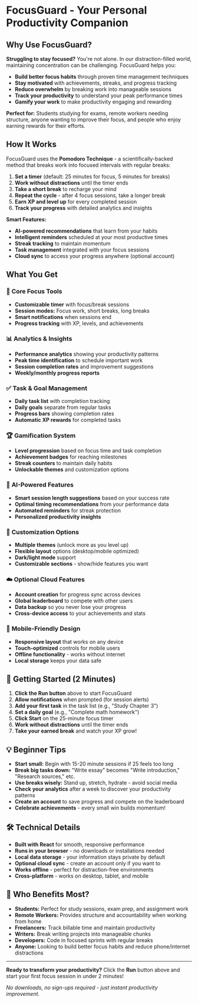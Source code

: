 
# FocusGuard - Your Personal Productivity Companion

## Why Use FocusGuard?

**Struggling to stay focused?** You're not alone. In our distraction-filled world, maintaining concentration can be challenging. FocusGuard helps you:

- **Build better focus habits** through proven time management techniques
- **Stay motivated** with achievements, streaks, and progress tracking
- **Reduce overwhelm** by breaking work into manageable sessions
- **Track your productivity** to understand your peak performance times
- **Gamify your work** to make productivity engaging and rewarding

**Perfect for:** Students studying for exams, remote workers needing structure, anyone wanting to improve their focus, and people who enjoy earning rewards for their efforts.

## How It Works

FocusGuard uses the **Pomodoro Technique** - a scientifically-backed method that breaks work into focused intervals with regular breaks:

1. **Set a timer** (default: 25 minutes for focus, 5 minutes for breaks)
2. **Work without distractions** until the timer ends
3. **Take a short break** to recharge your mind
4. **Repeat the cycle** - after 4 focus sessions, take a longer break
5. **Earn XP and level up** for every completed session
6. **Track your progress** with detailed analytics and insights

**Smart Features:**
- **AI-powered recommendations** that learn from your habits
- **Intelligent reminders** scheduled at your most productive times
- **Streak tracking** to maintain momentum
- **Task management** integrated with your focus sessions
- **Cloud sync** to access your progress anywhere (optional account)

## What You Get

### 🎯 **Core Focus Tools**
- **Customizable timer** with focus/break sessions
- **Session modes:** Focus work, short breaks, long breaks
- **Smart notifications** when sessions end
- **Progress tracking** with XP, levels, and achievements

### 📊 **Analytics & Insights**
- **Performance analytics** showing your productivity patterns
- **Peak time identification** to schedule important work
- **Session completion rates** and improvement suggestions
- **Weekly/monthly progress reports**

### ✅ **Task & Goal Management**
- **Daily task list** with completion tracking
- **Daily goals** separate from regular tasks
- **Progress bars** showing completion rates
- **Automatic XP rewards** for completed tasks

### 🏆 **Gamification System**
- **Level progression** based on focus time and task completion
- **Achievement badges** for reaching milestones
- **Streak counters** to maintain daily habits
- **Unlockable themes** and customization options

### 🤖 **AI-Powered Features**
- **Smart session length suggestions** based on your success rate
- **Optimal timing recommendations** from your performance data
- **Automated reminders** for streak protection
- **Personalized productivity insights**

### 🎨 **Customization Options**
- **Multiple themes** (unlock more as you level up)
- **Flexible layout** options (desktop/mobile optimized)
- **Dark/light mode** support
- **Customizable sections** - show/hide features you want

### ☁️ **Optional Cloud Features**
- **Account creation** for progress sync across devices
- **Global leaderboard** to compete with other users
- **Data backup** so you never lose your progress
- **Cross-device access** to your achievements and stats

### 📱 **Mobile-Friendly Design**
- **Responsive layout** that works on any device
- **Touch-optimized** controls for mobile users
- **Offline functionality** - works without internet
- **Local storage** keeps your data safe

## 🚀 Getting Started (2 Minutes)

1. **Click the Run button** above to start FocusGuard
2. **Allow notifications** when prompted (for session alerts)
3. **Add your first task** in the task list (e.g., "Study Chapter 3")
4. **Set a daily goal** (e.g., "Complete math homework")
5. **Click Start** on the 25-minute focus timer
6. **Work without distractions** until the timer ends
7. **Take your earned break** and watch your XP grow!

## 💡 Beginner Tips

- **Start small:** Begin with 15-20 minute sessions if 25 feels too long
- **Break big tasks down:** "Write essay" becomes "Write introduction," "Research sources," etc.
- **Use breaks wisely:** Stand up, stretch, hydrate - avoid social media
- **Check your analytics** after a week to discover your productivity patterns
- **Create an account** to save progress and compete on the leaderboard
- **Celebrate achievements** - every small win builds momentum!

## 🛠️ Technical Details

- **Built with React** for smooth, responsive performance
- **Runs in your browser** - no downloads or installations needed
- **Local data storage** - your information stays private by default
- **Optional cloud sync** - create an account only if you want to
- **Works offline** - perfect for distraction-free environments
- **Cross-platform** - works on desktop, tablet, and mobile

## 🎯 Who Benefits Most?

- **Students:** Perfect for study sessions, exam prep, and assignment work
- **Remote Workers:** Provides structure and accountability when working from home
- **Freelancers:** Track billable time and maintain productivity
- **Writers:** Break writing projects into manageable chunks
- **Developers:** Code in focused sprints with regular breaks
- **Anyone:** Looking to build better focus habits and reduce phone/internet distractions

---

**Ready to transform your productivity?** Click the **Run** button above and start your first focus session in under 2 minutes!

*No downloads, no sign-ups required - just instant productivity improvement.*
